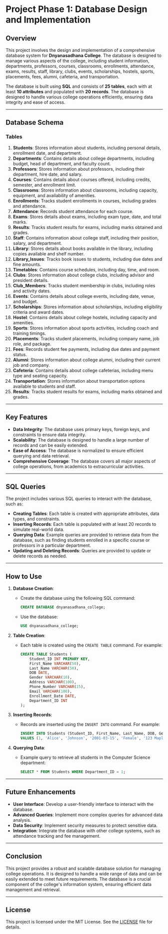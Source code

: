 # Project Phase 1: Database Design and Implementation

## Overview
This project involves the design and implementation of a comprehensive database system for **Dnyanasadhana College**. The database is designed to manage various aspects of the college, including student information, departments, professors, courses, classrooms, enrollments, attendance, exams, results, staff, library, clubs, events, scholarships, hostels, sports, placements, fees, alumni, cafeteria, and transportation.

The database is built using **SQL** and consists of **25 tables**, each with at least **10 attributes** and populated with **20 records**. The database is designed to handle various college operations efficiently, ensuring data integrity and ease of access.

---

## Database Schema

### Tables
1. **Students**: Stores information about students, including personal details, enrollment date, and department.
2. **Departments**: Contains details about college departments, including budget, head of department, and faculty count.
3. **Professors**: Stores information about professors, including their department, hire date, and salary.
4. **Courses**: Contains details about courses offered, including credits, semester, and enrollment limit.
5. **Classrooms**: Stores information about classrooms, including capacity, equipment, and availability of amenities.
6. **Enrollments**: Tracks student enrollments in courses, including grades and attendance.
7. **Attendance**: Records student attendance for each course.
8. **Exams**: Stores details about exams, including exam type, date, and total marks.
9. **Results**: Tracks student results for exams, including marks obtained and grades.
10. **Staff**: Contains information about college staff, including their position, salary, and department.
11. **Library**: Stores details about books available in the library, including copies available and shelf number.
12. **Library_Issues**: Tracks book issues to students, including due dates and fine amounts.
13. **Timetables**: Contains course schedules, including day, time, and room.
14. **Clubs**: Stores information about college clubs, including advisor and president details.
15. **Club_Members**: Tracks student membership in clubs, including roles and activity dates.
16. **Events**: Contains details about college events, including date, venue, and budget.
17. **Scholarships**: Stores information about scholarships, including eligibility criteria and award dates.
18. **Hostel**: Contains details about college hostels, including capacity and amenities.
19. **Sports**: Stores information about sports activities, including coach and training timings.
20. **Placements**: Tracks student placements, including company name, job role, and package.
21. **Fees**: Records student fee payments, including due dates and payment status.
22. **Alumni**: Stores information about college alumni, including their current job and company.
23. **Cafeteria**: Contains details about college cafeterias, including menu type and seating capacity.
24. **Transportation**: Stores information about transportation options available to students and staff.
25. **Results**: Tracks student results for exams, including marks obtained and grades.

---

## Key Features

- **Data Integrity**: The database uses primary keys, foreign keys, and constraints to ensure data integrity.
- **Scalability**: The database is designed to handle a large number of records and can be easily extended.
- **Ease of Access**: The database is normalized to ensure efficient querying and data retrieval.
- **Comprehensive Coverage**: The database covers all major aspects of college operations, from academics to extracurricular activities.

---

## SQL Queries

The project includes various SQL queries to interact with the database, such as:

- **Creating Tables**: Each table is created with appropriate attributes, data types, and constraints.
- **Inserting Records**: Each table is populated with at least 20 records to simulate real-world data.
- **Querying Data**: Example queries are provided to retrieve data from the database, such as finding students enrolled in a specific course or professors in a particular department.
- **Updating and Deleting Records**: Queries are provided to update or delete records as needed.

---

## How to Use

1. **Database Creation**: 
   - Create the database using the following SQL command:
     ```sql
     CREATE DATABASE dnyanasadhana_college;
     ```
   - Use the database:
     ```sql
     USE dnyanasadhana_college;
     ```

2. **Table Creation**:
   - Each table is created using the `CREATE TABLE` command. For example:
     ```sql
     CREATE TABLE Students (
         Student_ID INT PRIMARY KEY,
         First_Name VARCHAR(50),
         Last_Name VARCHAR(50),
         DOB DATE,
         Gender VARCHAR(10),
         Address VARCHAR(100),
         Phone_Number VARCHAR(15),
         Email VARCHAR(100),
         Enrollment_Date DATE,
         Department_ID INT
     );
     ```

3. **Inserting Records**:
   - Records are inserted using the `INSERT INTO` command. For example:
     ```sql
     INSERT INTO Students (Student_ID, First_Name, Last_Name, DOB, Gender, Address, Phone_Number, Email, Enrollment_Date, Department_ID) 
     VALUES (1, 'Alice', 'Johnson', '2001-03-15', 'Female', '123 Maple St', '1234567890', 'alice.johnson@example.com', '2021-09-01', 1);
     ```

4. **Querying Data**:
   - Example query to retrieve all students in the Computer Science department:
     ```sql
     SELECT * FROM Students WHERE Department_ID = 1;
     ```

---

## Future Enhancements

- **User Interface**: Develop a user-friendly interface to interact with the database.
- **Advanced Queries**: Implement more complex queries for advanced data analysis.
- **Data Security**: Implement security measures to protect sensitive data.
- **Integration**: Integrate the database with other college systems, such as attendance tracking and fee management.

---

## Conclusion

This project provides a robust and scalable database solution for managing college operations. It is designed to handle a wide range of data and can be easily extended to meet future requirements. The database is a crucial component of the college's information system, ensuring efficient data management and retrieval.

---

## License

This project is licensed under the MIT License. See the [LICENSE](LICENSE) file for details.
